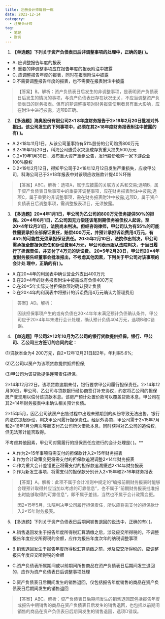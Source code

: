 ```yaml
---
title: 注册会计师每日一练
date: 2021-12-14
category:
  - 注册会计师
tag:
  - 笔记
  - 财务
---
```


1. **【单选题】下列关于资产负债表日后非调整事项的处理中，正确的是( )。**

* A. 应调整报告年度的报表
* B. 重要的非调整事项应在报告年度的报表附注中披露
* C. 应调整报告年度的报表，同时在报表附注中披露
* D.不需要调整报告年度的报表，也不需要在报表附注中披露

> 【答案】B。解析：资产负债表日后发生的非调整事项，是表明资产负债表日后发生的情况的事项，与资产负债表日存在状况无关，不应当调整资产负债表日的财务报表。但有的非调整事项对财务报告使用者具有重大影响，应在附注中进行披露，选项B正确。



2. **【多选题】海奥股份有限公司2×1 8年度财务报告于2×19年2月20日批准对外报出。该公司发生的下列事项中，必须在其2×18年度财务报表附注中披露的有( )。**

* A.2×18年11月1日，从该公司董事持有51%股份的公司购货800万元
* B.2×19年1月20日，科海公司遭受水灾造成存货重大损失500万元
* C.2×19年1月30日，发布重大资产重组公告，发行股份收购一家下游企业100%股权
* D.2×19年2月12日，得知甲公司于2×18年12月12日发生严重损失，应收甲公司，科海公司已于2×18年报表中对该项应收账款计提40%坏账

> 【答案】ABC。解析：选项A，属于应披露的关联方关系和交易;选项B，属于资产负债表日后事项中的重要非调整事项，应在财务报表附注中披露;选项C，属于重要的非调整事项，需在财务报表附注中披露;选项D，属于资产负债表日后调整事项，需调整报表项目，无须披露。



3. **【多选题】20×4年1月1日，甲公司为乙公司的800万元债务提供50%的担保。20×4年6月1日，乙公司因无力偿还该笔到期债务被债权人起诉。至20×4年12月31日，法院尚未判决。但经咨询律师，甲公司认为有55%的可能性需要承担全部保证责任，赔偿400万元，并预计承担诉讼费用4万元，有45%的可能性无须承担保证责任。20×5年2月10日，法院作出判决，甲公司需承担全部担保责任和诉讼费用4万元，甲公司表示服从法院判决，于当日履行了担保责任，并支付了4万元的诉讼费。	20×5年2月20日，甲公司20×4年度财务报告经董事会批准报出，不考虑其他因素，下列关于甲公司对该事项的会计处	理中，正确的有( )。**

* A.在20×4年的利润表中确认营业外支出400万元
* B.在20×4年的财务报表附注中披露或有负债400万元
* C.在20×5年实际支付担保款项时确认预计负债
* D.在20×4年的利润表中将预计的诉讼费用4万元确认为管理费用

> 答案】AD。解析：
>
> 因该担保事项产生的或有负债在20×4年年末满足预计负债确认条件，甲公司应于20×4年年末进行会计处理，确认预计负债404万元，选项B和C错误。



4. **【单选题】甲公司2×12年10月为乙公司的银行贷款提供担保。银行、甲公司、乙公司三方签订的合同约定：**

(1)贷款本金为4 200万元，自2×12年12月21日起2年，年利率5.6%;

(2)乙公司以房产为该项贷款提供抵押担保;

(3)甲公司为该贷款提供连带责任担保。

2×14年12月22日，该项贷款逾期未付，银行要求甲公司履行担保责任。2×14年12月30日，甲公司、乙公司与贷款银行经协商签订补充协议，约定将乙公司的担保房产变现用以偿付该贷款本息。该房产预计处置价款可以覆盖贷款本息，甲公司在其2×14年财务报表中未确认相关预计负债。

2×15年5月，因乙公司该房产出售过程中出现未预期到的纠纷导致无法出售，银行向法院提起诉讼，判决甲公司履行担保责任。经庭外协商，甲公司需于2×15年7月和2×16年1月分两次等额支付乙公司所欠借款本息，同时获得对乙公司的追偿权，但无法预计能否取得。

不考虑其他因素，甲公司对需履行的担保责任应进行的会计处理是( )。**

* A.作为2×15年事项将需支付的担保款计入2×15年财务报表
* B.作为会计政策变更将需支付的担保款追溯调整2×14年财务报表
* C.作为重大会计差错更正将需支付的担保款追溯重述2×14年财务报表
* D.作为新发生事项，将需支付的担保款分别计入2×15年和2×16年财务报表

> 【答案】A。解析：此项不属于会计准则中规定的“编报前期财务报表时能够合理预计取得并应当加以考虑的可靠信息”，也不属于“前期财务报表批准报出时能够取得的可靠信息”，即不属于差错，当然也不属于会计政策变更。
>
> 因2×15年5月，法院判决甲公司履行担保责任，所以应将需支付的担保款计入2×15年财务报表。



5. 【多选题】下列关于资产负债表日后期间销售退回的说法中，正确的有( )。

* A.销售退回发生于报告年度所得税汇算清缴之后，涉及应交所得税的，不调整报告年度应交所得税的金额，应作为报告年度次年的纳税调整事项

* B.销售退回发生于报告年度所得税汇算清缴之前，涉及应交所得税的，应调整报告年度应交所得税的金额

* C.资产负债表所属期间或以前期间所售商品在资产负债表日后期间发生退回的，应作为资产负债表日后调整事项处理

* D.资产负债表日后期间发生的销售退回，仅包括报告年度销售的商品在资产负债表日后期间发生的销售退回

> 【答案】ABC。解析：资产负债表日后期间发生的销售退回既包括报告年度或报告中期销售的商品在资产负债表日后发生的销售退回，也包括以前期间销售的商品在资产负债表日后期间发生的销售退回，选项D错误。

